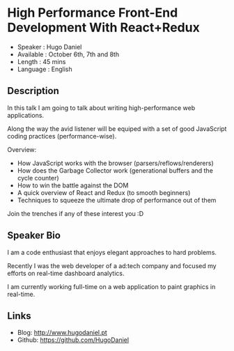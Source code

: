 High Performance Front-End Development With React+Redux
=======================================================

* Speaker   : Hugo Daniel
* Available : October 6th, 7th and 8th
* Length    : 45 mins
* Language  : English

Description
-----------

In this talk I am going to talk about writing high-performance web applications.

Along the way the avid listener will be equiped with a set of good JavaScript coding practices (performance-wise).

Overview:

* How JavaScript works with the browser (parsers/reflows/renderers)
* How does the Garbage Collector work (generational buffers and the cycle counter)
* How to win the battle against the DOM
* A quick overview of React and Redux (to smooth beginners)
* Techniques to squeeze the ultimate drop of performance out of them

Join the trenches if any of these interest you :D

Speaker Bio
-----------

I am a code enthusiast that enjoys elegant approaches to hard problems.

Recently I was the web developer of a ad:tech company and focused my efforts on real-time dashboard analytics.

I am currently working full-time on a web application to paint graphics in real-time.

Links
-----

* Blog: http://www.hugodaniel.pt
* Github: https://github.com/HugoDaniel


